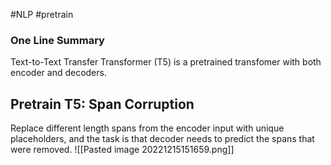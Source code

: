 #NLP #pretrain 
### One Line Summary
Text-to-Text Transfer Transformer (T5) is a pretrained transfomer with both encoder and decoders.

## Pretrain T5: Span Corruption
Replace different length spans from the encoder input with unique placeholders, and the task is that decoder needs to predict the spans that were removed.
![[Pasted image 20221215151659.png]]
